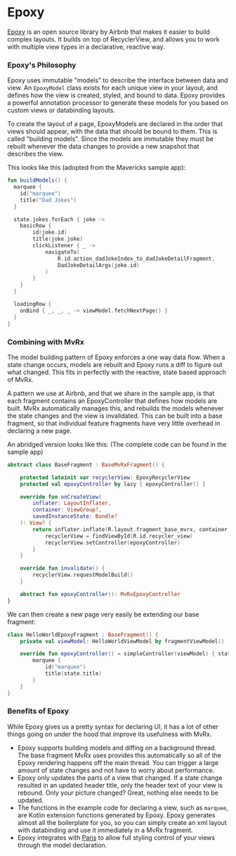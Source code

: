 # Epoxy

[Epoxy](https://github.com/airbnb/epoxy) is an open source library by Airbnb that makes it easier to build complex  layouts. It builds on top of RecyclerView, and allows you to work with multiple view types in a declarative, reactive way.

### Epoxy's Philosophy
Epoxy uses immutable "models" to describe the interface between data and view. An `EpoxyModel` class exists for each unique view in your layout, and defines how the view is created, styled, and bound to data. Epoxy provides a powerful annotation processor to generate these models for you based on custom views or databinding layouts.

To create the layout of a page, EpoxyModels are declared in the order that views should appear, with the data that should be bound to them. This is called "building models". Since the models are immutable they must be rebuilt whenever the data changes to provide a new snapshot that describes the view.

This looks like this (adopted from the Mavericks sample app):
```kotlin
fun buildModels() {
  marquee {
    id("marquee")
    title("Dad Jokes")
  }

  state.jokes.forEach { joke ->
    basicRow {
        id(joke.id)
        title(joke.joke)
        clickListener { _ ->
            navigateTo(
                R.id.action_dadJokeIndex_to_dadJokeDetailFragment,
                DadJokeDetailArgs(joke.id)
            )
        }
    }
  }

  loadingRow {
    onBind { _, _, _ -> viewModel.fetchNextPage() }
  }
}
```

### Combining with MvRx
The model building pattern of Epoxy enforces a one way data flow. When a state change occurs, models are rebuilt and Epoxy runs a diff to figure out what changed. This fits in perfectly with the reactive, state based approach of MvRx.

A pattern we use at Airbnb, and that we share in the sample app, is that each fragment contains an EpoxyController that defines how models are built. MvRx automatically manages this, and rebuilds the models whenever the state changes and the view is invalidated. This can be built into a base fragment, so that individual feature fragments have very little overhead in declaring a new page.

An abridged version looks like this: (The complete code can be found in the sample app)
```kotlin
abstract class BaseFragment : BaseMvRxFragment() {

    protected lateinit var recyclerView: EpoxyRecyclerView
    protected val epoxyController by lazy { epoxyController() }

    override fun onCreateView(
        inflater: LayoutInflater,
        container: ViewGroup?,
        savedInstanceState: Bundle?
    ): View? {
        return inflater.inflate(R.layout.fragment_base_mvrx, container, false).apply {
            recyclerView = findViewById(R.id.recycler_view)
            recyclerView.setController(epoxyController)
        }
    }

    override fun invalidate() {
        recyclerView.requestModelBuild()
    }

    abstract fun epoxyController(): MvRxEpoxyController
}
```

We can then create a new page very easily be extending our base fragment:
```kotlin
class HelloWorldEpoxyFragment : BaseFragment() {
    private val viewModel: HelloWorldViewModel by fragmentViewModel()

    override fun epoxyController() = simpleController(viewModel) { state ->
        marquee {
            id("marquee")
            title(state.title)
        }
    }
}
```

### Benefits of Epoxy
While Epoxy gives us a pretty syntax for declaring UI, it has a lot of other things going on under the hood that improve its usefulness with MvRx.

- Epoxy supports building models and diffing on a background thread. The base fragment MvRx uses provides this automatically so all of the Epoxy rendering happens off the main thread. You can trigger a large amount of state changes and not have to worry about performance.
- Epoxy only updates the parts of a view that changed. If a state change resulted in an updated header title, only the header text of your view is rebound. Only your picture changed? Great, nothing else needs to be updated.
- The functions in the example code for declaring a view, such as `marquee`, are Kotlin extension functions generated by Epoxy. Epoxy generates almost all the boilerplate for you, so you can simply create an xml layout with databinding and use it immediately in a MvRx fragment.
- Epoxy integrates with [Paris](https://github.com/airbnb/paris) to allow full styling control of your views through the model declaration.


